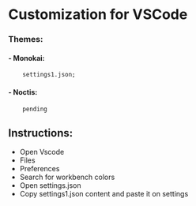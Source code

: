 # Customization for VSCode

### Themes:
#### - Monokai:
        settings1.json;
#### - Noctis:
        pending

## Instructions:

- Open Vscode
- Files
- Preferences
- Search for workbench colors
- Open settings.json
- Copy settings1.json content and paste it on settings



